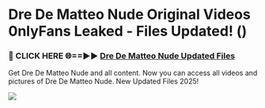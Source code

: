 # Dre De Matteo Nude Original Videos 0nlyFans Leaked - Files Updated! ()

<h3>🔴 CLICK HERE 🌐==►► <a href="https://tinyurl.com/2p9ay9w9" rel="nofollow">Dre De Matteo Nude Updated Files</a></h3>

Get Dre De Matteo Nude and all content. Now you can access all videos and pictures of Dre De Matteo Nude. New Updated Files 2025!

[![](https://i.imgur.com/KQgVmj3.gif)](https://tinyurl.com/2p9ay9w9)
